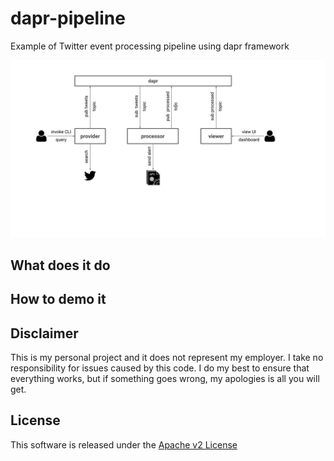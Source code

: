 # dapr-pipeline

Example of Twitter event processing pipeline using dapr framework

![alt text](img/pipeline.svg "Pipeline Overview")

## What does it do


## How to demo it


## Disclaimer

This is my personal project and it does not represent my employer. I take no responsibility for issues caused by this code. I do my best to ensure that everything works, but if something goes wrong, my apologies is all you will get.

## License
This software is released under the [Apache v2 License](./LICENSE)



